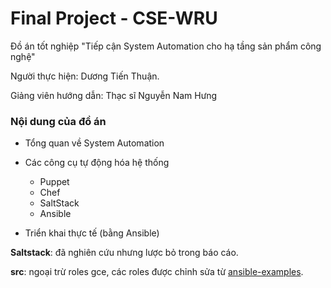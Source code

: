 Final Project - CSE-WRU
=======================

Đồ án tốt nghiệp "Tiếp cận System Automation cho hạ tầng sản phẩm công nghệ"

Người thực hiện: Dương Tiến Thuận.

Giảng viên hướng dẫn: Thạc sĩ Nguyễn Nam Hưng

### Nội dung của đồ án

- Tổng quan về System Automation

- Các công cụ tự động hóa hệ thống
    - Puppet
    - Chef
    - SaltStack
    - Ansible

- Triển khai thực tế (bằng Ansible)

**Saltstack**: đã nghiên cứu nhưng lược bỏ trong báo cáo.

**src**: ngoại trừ roles gce, các roles được chỉnh sửa từ [ansible-examples](https://github.com/ansible/ansible-examples).

